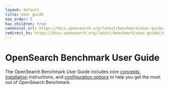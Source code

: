 ```yaml
---
layout: default
title: User guide
nav_order: 5
has_children: true
canonical_url: https://docs.opensearch.org/latest/benchmark/user-guide/index/
redirect_to: https://docs.opensearch.org/latest/benchmark/user-guide/index/
---
```


# OpenSearch Benchmark User Guide

The OpenSearch Benchmark User Guide includes core [concepts]({{site.url}}{{site.baseurl}}/benchmark/user-guide/concepts/), [installation]({{site.url}}{{site.baseurl}}/benchmark/installing-benchmark/) instructions, and [configuration options]({{site.url}}{{site.baseurl}}/benchmark/configuring-benchmark/) to help you get the most out of OpenSearch Benchmark.